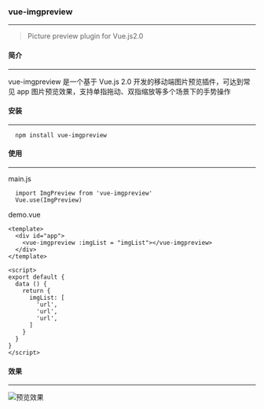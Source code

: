 ### vue-imgpreview
---

>Picture preview plugin for Vue.js2.0

#### 简介  
---
vue-imgpreview 是一个基于 Vue.js 2.0 开发的移动端图片预览插件，可达到常见 app 图片预览效果，支持单指拖动、双指缩放等多个场景下的手势操作  

#### 安装
---

      npm install vue-imgpreview

#### 使用
---
main.js

      import ImgPreview from 'vue-imgpreview'
      Vue.use(ImgPreview)

demo.vue

```
<template>
  <div id="app">
    <vue-imgpreview :imgList = "imgList"></vue-imgpreview>
  </div>
</template>

<script>
export default {
  data () {
    return {
      imgList: [
        'url',
        'url',
        'url',
      ]
    }
  }
}
</script>
```

#### 效果
---
![预览效果](https://github.com/sufengyong/vue-imgpreview/blob/master/demo.gif)
